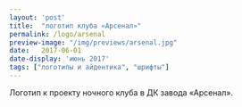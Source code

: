 ```yaml
---
layout: 'post'
title:  "логотип клуба «Арсенал»"
permalink: /logo/arsenal
preview-image: "/img/previews/arsenal.jpg"
date:   2017-06-01
date-display: 'июнь 2017'
tags: ["логотипы и айдентика", "шрифты"] 
---
```


Логотип к проекту ночного клуба в ДК завода «Арсенал».